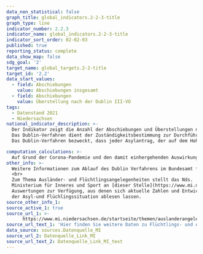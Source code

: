 ```yaml
---
data_non_statistical: false
graph_title: global_indicators.2-2-3-title
graph_type: line
indicator_number: 2.2.3
indicator_name: global_indicators.2-2-3-title
indicator_sort_order: 02-02-03
published: true
reporting_status: complete
data_show_map: false
sdg_goal: '2'
target_name: global_targets.2-2-title
target_id: '2.2'
data_start_values:
  - field: Abschiebungen
    value: Abschiebungen insgesamt
  - field: Abschiebungen
    value: Überstellung nach der Dublin III-VO
tags:
  - Datenstand 2021
  - Niedersachsen
national_indicator_description: >-
  Der Indikator zeigt die Anzahl der Abschiebungen und Überstellungen nach der Dublin III VO.<br>
  Das Dublin-Verfahren dient der Zuständigkeitsbestimmung zur Durchführung des Asylverfahrens in einem EU-Mitgliedstaat. Die Dublin III-VO legt Kriterien und Verfahren fest, die bei der Bestimmung des Mitgliedstaates, der für die Prüfung des gestellten Antrags auf internationalen Schutz zuständig ist, zur Anwendung kommen. Die Dublin III VO wird in allen EU-Mitgliedstaaten sowie Norwegen, Island, Liechtenstein und der Schweiz angewendet.
  Das Dublin-Verfahren bezweckt, dass jeder Asylantrag, der auf dem Hoheitsgebiet der Mitgliedstaaten gestellt wird, materiell-rechtlich nur durch einen Staat geprüft wird. Damit soll die Sekundärwanderung innerhalb Europas gesteuert bzw. begrenzt werden.

computation_calculations: >-
  Auf Grund der Corona-Pandemie und den damit einhergehenden Auswirkungen auf den nationalen und internationalen Reiseverkehr, besteht ein deutlicher Rückgang der Abschiebungszahlen. Überstellungen nach der Dublin III-VO wurden vorübergehend eingestellt und sind ab dem 15.06.2020 schrittweise wieder aufgenommen worden.
other_info: >-
  Weitere Informationen zum Ablauf des Dublin Verfahrens im Bundesamt für Migration und Flüchtlinge finden Sie auf den Internetseiten des [BAMF](https://www.bamf.de/DE/Themen/AsylFluechtlingsschutz/AblaufAsylverfahrens/DublinVerfahren/dublinverfahren-node.html).
  <br>
  Zum Thema Ausländer- und Flüchtlingsangelegenheiten stellt das Nds.
  Ministerium für Inneres und Sport an [dieser Stelle](https://www.mi.niedersachsen.de/startseite/themen/auslanderangelegenheiten/zahlen_daten_fakten/statistische_daten/lagebilder-zu-fluechlings--und-auslaenderangelegenheiten-164283.html) monatlich statistische
  Auswertungen zur Verfügung, aus denen sich aktuelle Zahlen und Entwicklungen
  der Asyl-und Flüchlingssituation ablesen lassen.
source_other_info_1:
source_active_1: true
source_url_1: >-
      https://www.mi.niedersachsen.de/startseite/themen/auslanderangelegenheiten/zahlen_daten_fakten/statistische_daten/lagebilder-zu-fluechlings--und-auslaenderangelegenheiten-164283.html
source_url_text_1: 'Hier finden Sie weitere Daten zu Flüchtlings- und Ausländerangelegenheiten'
data_source: sources.Datenquelle_MI
source_url_2: Datenquelle_Link_MI
source_url_text_2: Datenquelle_Link_MI_text
---
```


